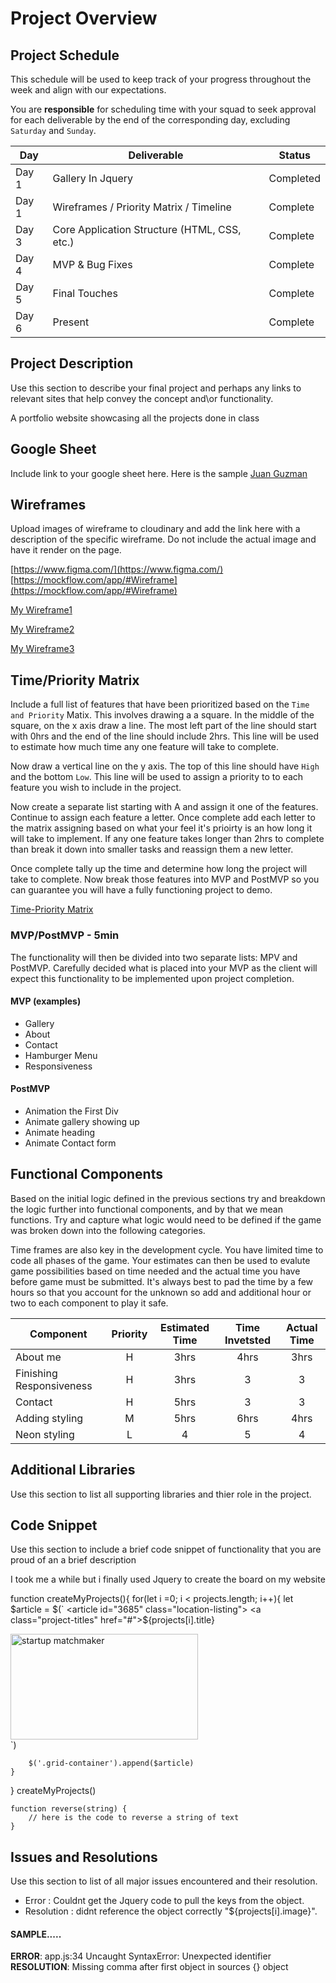 # Project Overview

## Project Schedule

This schedule will be used to keep track of your progress throughout the week and align with our expectations.  

You are **responsible** for scheduling time with your squad to seek approval for each deliverable by the end of the corresponding day, excluding `Saturday` and `Sunday`.

|  Day | Deliverable | Status
|---|---| ---|
|Day 1| Gallery In Jquery| Completed
|Day 1| Wireframes / Priority Matrix / Timeline | Complete
|Day 3| Core Application Structure (HTML, CSS, etc.) | Complete
|Day 4| MVP & Bug Fixes | Complete
|Day 5| Final Touches | Complete
|Day 6| Present | Complete


## Project Description

Use this section to describe your final project and perhaps any links to relevant sites that help convey the concept and\or functionality.
 
 A portfolio website showcasing all the projects done in class

## Google Sheet

Include link to your google sheet here.  Here is the sample [Juan Guzman](https://docs.google.com/spreadsheets/d/1avtWUBuFSA1Irkpus9lx_NYoQkLzzQKcjvZNbn35-bA/edit#gid=0) 

## Wireframes

Upload images of wireframe to cloudinary and add the link here with a description of the specific wireframe. Do not include the actual image and have it render on the page.  

[https://www.figma.com/](https://www.figma.com/)
[https://mockflow.com/app/#Wireframe](https://mockflow.com/app/#Wireframe)

[My Wireframe1](https://res.cloudinary.com/dbrdhogvw/image/upload/v1583780565/IMG_7780_rgnvpr.jpg)

[My Wireframe2](https://res.cloudinary.com/dbrdhogvw/image/upload/v1583780566/IMG_7566_wt7cuq.jpg)

[My Wireframe3](https://res.cloudinary.com/dbrdhogvw/image/upload/v1583780563/IMG_7521_ikff1i.jpg)

## Time/Priority Matrix 

Include a full list of features that have been prioritized based on the `Time and Priority` Matix.  This involves drawing a a square.  In the middle of the square, on the x axis draw a line.  The most left part of the line should start with 0hrs and the end of the line should include 2hrs.  This line will be used to estimate how much time any one feature will take to complete. 

Now draw a vertical line on the y axis.  The top of this line should have `High` and the bottom `Low`.  This line will be used to assign a priority to to each feature you wish to include in the project.  

Now create a separate list starting with A and assign it one of the features.  Continue to assign each feature a letter.  Once complete add each letter to the matrix assigning based on what your feel it's prioirty is an how long it will take to implement. If any one feature takes longer than 2hrs to complete than break it down into smaller tasks and reassign them a new letter. 

Once complete tally up the time and determine how long the project will take to complete. Now break those features into MVP and PostMVP so you can guarantee you will have a fully functioning project to demo. 

[Time-Priority Matrix](https://res.cloudinary.com/dbrdhogvw/image/upload/v1583850477/IMG_3911_qbouyv.jpg)

### MVP/PostMVP - 5min

The functionality will then be divided into two separate lists: MPV and PostMVP.  Carefully decided what is placed into your MVP as the client will expect this functionality to be implemented upon project completion.  

#### MVP (examples)

- Gallery
- About
- Contact
- Hamburger Menu
- Responsiveness

#### PostMVP 

- Animation the First Div
- Animate gallery showing up
- Animate heading
- Animate Contact form

## Functional Components

Based on the initial logic defined in the previous sections try and breakdown the logic further into functional components, and by that we mean functions.  Try and capture what logic would need to be defined if the game was broken down into the following categories.

Time frames are also key in the development cycle.  You have limited time to code all phases of the game.  Your estimates can then be used to evalute game possibilities based on time needed and the actual time you have before game must be submitted. It's always best to pad the time by a few hours so that you account for the unknown so add and additional hour or two to each component to play it safe.

| Component | Priority | Estimated Time | Time Invetsted | Actual Time |
| --- | :---: |  :---: | :---: | :---: |
| About me | H | 3hrs| 4hrs| 3hrs|
| Finishing Responsiveness | H | 3hrs| 3 | 3 |
| Contact | H | 5hrs| 3 | 3 |
|Adding styling |M|5hrs|6hrs|4hrs|
|Neon styling|L|4|5|4|

## Additional Libraries
 Use this section to list all supporting libraries and thier role in the project. 

## Code Snippet

Use this section to include a brief code snippet of functionality that you are proud of an a brief description  

I took me a while but i finally used Jquery to create the board on my website

function createMyProjects(){
    for(let i =0; i < projects.length; i++){
        let $article = $(`
        <article id="3685" class="location-listing">
           <a class="project-titles" href="#">${projects[i].title}</a>
        <div class="project-image">
        <a href=${projects[i].url}>
             <img width="300" height="169" src=${projects[i].image} alt="startup matchmaker"></a>
        </div>
        </article>`)

        $('.grid-container').append($article)
    }
  }
  createMyProjects()
```
function reverse(string) {
	// here is the code to reverse a string of text
}
```

## Issues and Resolutions
 Use this section to list of all major issues encountered and their resolution.

 - Error : Couldnt get the Jquery code to pull the keys from the object. 
 - Resolution : didnt reference the object correctly "${projects[i].image}".


#### SAMPLE.....
**ERROR**: app.js:34 Uncaught SyntaxError: Unexpected identifier                                
**RESOLUTION**: Missing comma after first object in sources {} object
